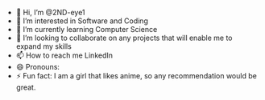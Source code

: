 - 👋 Hi, I’m @2ND-eye1
- 👀 I’m interested in Software and Coding
- 🌱 I’m currently learning Computer Science
- 💞️ I’m looking to collaborate on any projects that will enable me to expand my skills
- 📫 How to reach me LinkedIn
- 😄 Pronouns: 
- ⚡ Fun fact: I am a girl that likes anime, so any recommendation would be great. 

<!---
2ND-eye1/2ND-eye1 is a ✨ special ✨ repository because its `README.md` (this file) appears on your GitHub profile.
You can click the Preview link to take a look at your changes.
--->

